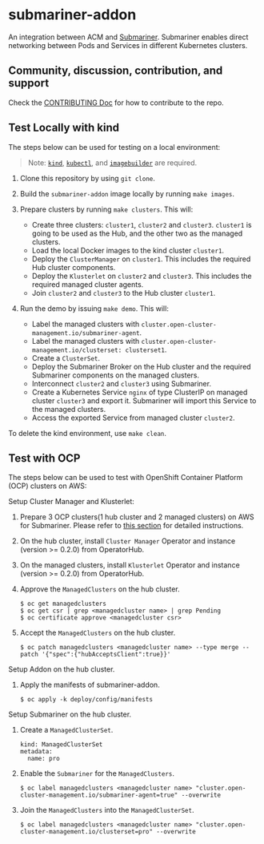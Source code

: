 # submariner-addon
An integration between ACM and [Submariner](https://submariner.io/). Submariner enables direct networking between Pods and Services in different Kubernetes clusters.

## Community, discussion, contribution, and support
Check the [CONTRIBUTING Doc](CONTRIBUTING.md) for how to contribute to the repo.

## Test Locally with kind
The steps below can be used for testing on a local environment:

> Note: [`kind`](https://kind.sigs.k8s.io/), [`kubectl`](https://kubernetes.io/docs/tasks/tools/install-kubectl/), and [`imagebuilder`](https://github.com/openshift/imagebuilder) are required.

1. Clone this repository by using `git clone`.

2. Build the `submariner-addon` image locally by running `make images`.

3. Prepare clusters by running `make clusters`. This will:
    - Create three clusters: `cluster1`, `cluster2` and `cluster3`. `cluster1` is going to be used as the Hub, and the other two as the managed clusters.
    - Load the local Docker images to the kind cluster `cluster1`.
    - Deploy the `ClusterManager` on `cluster1`. This includes the required Hub cluster components.
    - Deploy the `Klusterlet` on `cluster2` and `cluster3`. This includes the required managed cluster agents.
    - Join `cluster2` and `cluster3` to the Hub cluster `cluster1`.

4. Run the demo by issuing `make demo`. This will:
    - Label the managed clusters with `cluster.open-cluster-management.io/submariner-agent`.
    - Label the managed clusters with `cluster.open-cluster-management.io/clusterset: clusterset1`.
    - Create a `ClusterSet`.
    - Deploy the Submariner Broker on the Hub cluster and the required Submariner components on the managed clusters.
    - Interconnect `cluster2` and `cluster3` using Submariner.
    - Create a Kubernetes Service `nginx` of type ClusterIP on managed cluster `cluster3` and export it. Submariner will import this Service to the managed clusters.
    - Access the exported Service from managed cluster `cluster2`.

To delete the kind environment, use `make clean`.

## Test with OCP
The steps below can be used to test with OpenShift Container Platform (OCP) clusters on AWS:

Setup Cluster Manager and Klusterlet:

1. Prepare 3 OCP clusters(1 hub cluster and 2 managed clusters) on AWS for Submariner. Please refer to [this section](https://submariner.io/getting_started/quickstart/openshift/aws/#prepare-aws-clusters-for-submariner) for detailed instructions.

2. On the hub cluster, install `Cluster Manager` Operator and instance (version >= 0.2.0) from OperatorHub.

3. On the managed clusters, install `Klusterlet` Operator and instance (version >= 0.2.0) from OperatorHub. 

4. Approve the `ManagedClusters` on the hub cluster.
 
    ```
    $ oc get managedclusters
    $ oc get csr | grep <managedcluster name> | grep Pending
    $ oc certificate approve <managedcluster csr>
    ```

5. Accept the `ManagedClusters` on the hub cluster.
   
   ```
   $ oc patch managedclusters <managedcluster name> --type merge --patch '{"spec":{"hubAcceptsClient":true}}'
   ```
   
Setup Addon on the hub cluster.

1. Apply the manifests of submariner-addon.

    ```
    $ oc apply -k deploy/config/manifests
    ```

Setup Submariner on the hub cluster.

1. Create a `ManagedClusterSet`.

   ```
   kind: ManagedClusterSet
   metadata:
     name: pro
   ```

2. Enable the `Submariner` for the `ManagedClusters`.

   ```
   $ oc label managedclusters <managedcluster name> "cluster.open-cluster-management.io/submariner-agent=true" --overwrite
   ```
   
3. Join the `ManagedClusters` into the `ManagedClusterSet`.
   
   ```
   $ oc label managedclusters <managedcluster name> "cluster.open-cluster-management.io/clusterset=pro" --overwrite
   ```
